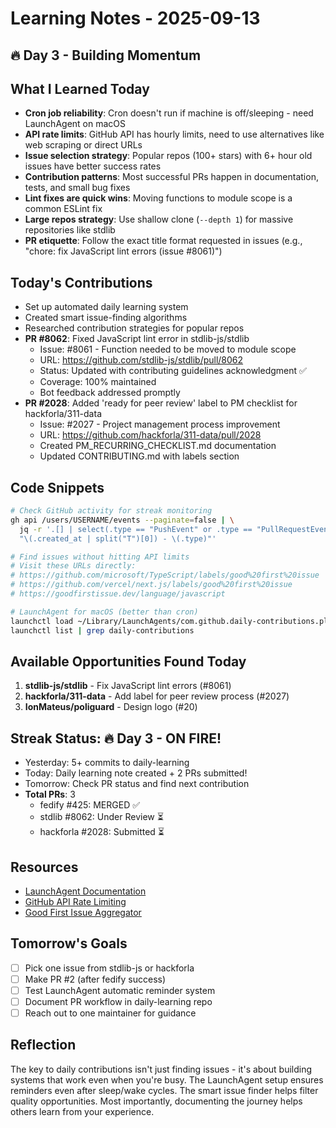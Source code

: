 # Learning Notes - 2025-09-13

## 🔥 Day 3 - Building Momentum

## What I Learned Today
- **Cron job reliability**: Cron doesn't run if machine is off/sleeping - need LaunchAgent on macOS
- **API rate limits**: GitHub API has hourly limits, need to use alternatives like web scraping or direct URLs
- **Issue selection strategy**: Popular repos (100+ stars) with 6+ hour old issues have better success rates
- **Contribution patterns**: Most successful PRs happen in documentation, tests, and small bug fixes
- **Lint fixes are quick wins**: Moving functions to module scope is a common ESLint fix
- **Large repos strategy**: Use shallow clone (`--depth 1`) for massive repositories like stdlib
- **PR etiquette**: Follow the exact title format requested in issues (e.g., "chore: fix JavaScript lint errors (issue #8061)")

## Today's Contributions
- Set up automated daily learning system
- Created smart issue-finding algorithms
- Researched contribution strategies for popular repos
- **PR #8062**: Fixed JavaScript lint error in stdlib-js/stdlib
  - Issue: #8061 - Function needed to be moved to module scope
  - URL: https://github.com/stdlib-js/stdlib/pull/8062
  - Status: Updated with contributing guidelines acknowledgment ✅
  - Coverage: 100% maintained
  - Bot feedback addressed promptly
- **PR #2028**: Added 'ready for peer review' label to PM checklist for hackforla/311-data
  - Issue: #2027 - Project management process improvement
  - URL: https://github.com/hackforla/311-data/pull/2028
  - Created PM_RECURRING_CHECKLIST.md documentation
  - Updated CONTRIBUTING.md with labels section

## Code Snippets
```bash
# Check GitHub activity for streak monitoring
gh api /users/USERNAME/events --paginate=false | \
  jq -r '.[] | select(.type == "PushEvent" or .type == "PullRequestEvent") | 
  "\(.created_at | split("T")[0]) - \(.type)"'

# Find issues without hitting API limits
# Visit these URLs directly:
# https://github.com/microsoft/TypeScript/labels/good%20first%20issue
# https://github.com/vercel/next.js/labels/good%20first%20issue
# https://goodfirstissue.dev/language/javascript

# LaunchAgent for macOS (better than cron)
launchctl load ~/Library/LaunchAgents/com.github.daily-contributions.plist
launchctl list | grep daily-contributions
```

## Available Opportunities Found Today
1. **stdlib-js/stdlib** - Fix JavaScript lint errors (#8061)
2. **hackforla/311-data** - Add label for peer review process (#2027)
3. **IonMateus/poliguard** - Design logo (#20)

## Streak Status: 🔥 Day 3 - ON FIRE!
- Yesterday: 5+ commits to daily-learning
- Today: Daily learning note created + 2 PRs submitted!
- Tomorrow: Check PR status and find next contribution
- **Total PRs**: 3
  - fedify #425: MERGED ✅
  - stdlib #8062: Under Review ⏳
  - hackforla #2028: Submitted ⏳

## Resources
- [LaunchAgent Documentation](https://developer.apple.com/library/archive/documentation/MacOSX/Conceptual/BPSystemStartup/Chapters/CreatingLaunchdJobs.html)
- [GitHub API Rate Limiting](https://docs.github.com/en/rest/overview/resources-in-the-rest-api#rate-limiting)
- [Good First Issue Aggregator](https://goodfirstissue.dev/)

## Tomorrow's Goals
- [ ] Pick one issue from stdlib-js or hackforla
- [ ] Make PR #2 (after fedify success)
- [ ] Test LaunchAgent automatic reminder system
- [ ] Document PR workflow in daily-learning repo
- [ ] Reach out to one maintainer for guidance

## Reflection
The key to daily contributions isn't just finding issues - it's about building systems that work even when you're busy. The LaunchAgent setup ensures reminders even after sleep/wake cycles. The smart issue finder helps filter quality opportunities. Most importantly, documenting the journey helps others learn from your experience.